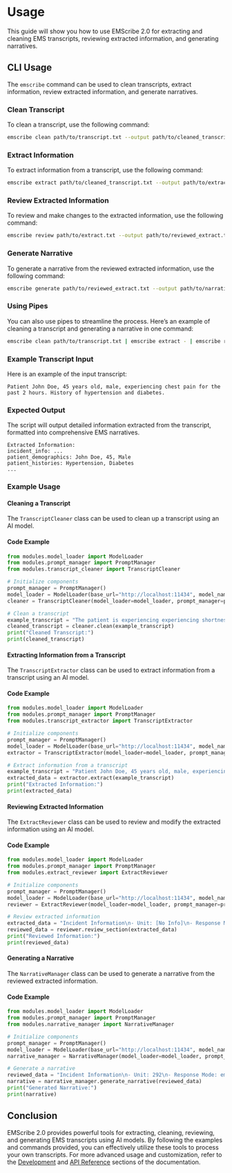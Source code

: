 # Usage

This guide will show you how to use EMScribe 2.0 for extracting and cleaning EMS transcripts, reviewing extracted information, and generating narratives.

## CLI Usage

The `emscribe` command can be used to clean transcripts, extract information, review extracted information, and generate narratives.

### Clean Transcript

To clean a transcript, use the following command:

```bash
emscribe clean path/to/transcript.txt --output path/to/cleaned_transcript.txt
```

### Extract Information

To extract information from a transcript, use the following command:

```bash
emscribe extract path/to/cleaned_transcript.txt --output path/to/extract.txt
```

### Review Extracted Information

To review and make changes to the extracted information, use the following command:

```bash
emscribe review path/to/extract.txt --output path/to/reviewed_extract.txt
```

### Generate Narrative

To generate a narrative from the reviewed extracted information, use the following command:

```bash
emscribe generate path/to/reviewed_extract.txt --output path/to/narrative.txt
```

### Using Pipes

You can also use pipes to streamline the process. Here’s an example of cleaning a transcript and generating a narrative in one command:

```bash
emscribe clean path/to/transcript.txt | emscribe extract - | emscribe review - | emscribe generate - --output path/to/narrative.txt
```

### Example Transcript Input

Here is an example of the input transcript:

```plaintext
Patient John Doe, 45 years old, male, experiencing chest pain for the past 2 hours. History of hypertension and diabetes.
```

### Expected Output

The script will output detailed information extracted from the transcript, formatted into comprehensive EMS narratives.

```plaintext
Extracted Information:
incident_info: ...
patient_demographics: John Doe, 45, Male
patient_histories: Hypertension, Diabetes
...
```

### Example Usage

#### Cleaning a Transcript

The `TranscriptCleaner` class can be used to clean up a transcript using an AI model.

#### Code Example

```python
from modules.model_loader import ModelLoader
from modules.prompt_manager import PromptManager
from modules.transcript_cleaner import TranscriptCleaner

# Initialize components
prompt_manager = PromptManager()
model_loader = ModelLoader(base_url="http://localhost:11434", model_name="llama3.1")
cleaner = TranscriptCleaner(model_loader=model_loader, prompt_manager=prompt_manager)

# Clean a transcript
example_transcript = "The patient is experiencing experiencing shortness of breath. The patient is The patient is also complaining of chest pain."
cleaned_transcript = cleaner.clean(example_transcript)
print("Cleaned Transcript:")
print(cleaned_transcript)
```

#### Extracting Information from a Transcript

The `TranscriptExtractor` class can be used to extract information from a transcript using an AI model.

#### Code Example

```python
from modules.model_loader import ModelLoader
from modules.prompt_manager import PromptManager
from modules.transcript_extractor import TranscriptExtractor

# Initialize components
prompt_manager = PromptManager()
model_loader = ModelLoader(base_url="http://localhost:11434", model_name="llama3.1")
extractor = TranscriptExtractor(model_loader=model_loader, prompt_manager=prompt_manager)

# Extract information from a transcript
example_transcript = "Patient John Doe, 45 years old, male, experiencing chest pain for the past 2 hours. History of hypertension and diabetes."
extracted_data = extractor.extract(example_transcript)
print("Extracted Information:")
print(extracted_data)
```

#### Reviewing Extracted Information

The `ExtractReviewer` class can be used to review and modify the extracted information using an AI model.

#### Code Example

```python
from modules.model_loader import ModelLoader
from modules.prompt_manager import PromptManager
from modules.extract_reviewer import ExtractReviewer

# Initialize components
prompt_manager = PromptManager()
model_loader = ModelLoader(base_url="http://localhost:11434", model_name="llama3.1")
reviewer = ExtractReviewer(model_loader=model_loader, prompt_manager=prompt_manager)

# Review extracted information
extracted_data = "Incident Information\n- Unit: [No Info]\n- Response Mode: emergent\n..."
reviewed_data = reviewer.review_section(extracted_data)
print("Reviewed Information:")
print(reviewed_data)
```

#### Generating a Narrative

The `NarrativeManager` class can be used to generate a narrative from the reviewed extracted information.

#### Code Example

```python
from modules.model_loader import ModelLoader
from modules.prompt_manager import PromptManager
from modules.narrative_manager import NarrativeManager

# Initialize components
prompt_manager = PromptManager()
model_loader = ModelLoader(base_url="http://localhost:11434", model_name="llama3.1")
narrative_manager = NarrativeManager(model_loader=model_loader, prompt_manager=prompt_manager)

# Generate a narrative
reviewed_data = "Incident Information\n- Unit: 292\n- Response Mode: emergent\n..."
narrative = narrative_manager.generate_narrative(reviewed_data)
print("Generated Narrative:")
print(narrative)
```

## Conclusion

EMScribe 2.0 provides powerful tools for extracting, cleaning, reviewing, and generating EMS transcripts using AI models. By following the examples and commands provided, you can effectively utilize these tools to process your own transcripts. For more advanced usage and customization, refer to the [Development](development.md) and [API Reference](api_reference.md) sections of the documentation.